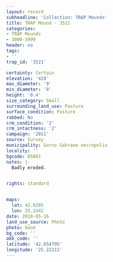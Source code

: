 ```yaml
---
layout: record
subheadline: 'Collection: TRAP Mounds'
title: TRAP Mound - 3521
categories:
- TRAP Mounds
- 3000-3999
header: no
tags:
- ''
trap_id: '3521'

certainty: Certain
elevation: '428'
max_diameter: '9'
min_diameter: '8'
height: '0.4'
size_category: Small
surrounding_land_use: Pasture
surface_condition: Pasture
robbed: No
crm_condition: '2'
crm_intactness: '2'
campaign: '2011'
source: Survey
municipality: Gorno Sahrane necropolis
locality: ''
bgcode: DS001
notes: |-
  Badly eroded.


rights: standard


maps:
  lat: 42.6285
  lon: 25.2442
date: 2018-05-16
land_use_source: Photo
photo: Good
bg_code: ''
akb_code: ''
latitude: '42.654795'
longitude: '25.22211'
---
```

